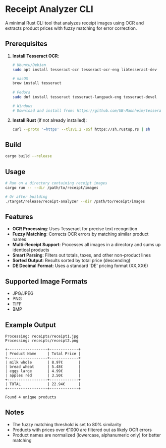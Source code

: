 # Receipt Analyzer CLI

A minimal Rust CLI tool that analyzes receipt images using OCR and extracts product prices with fuzzy matching for error
correction.

## Prerequisites

1. **Install Tesseract OCR**:
   ```bash
   # Ubuntu/Debian
   sudo apt install tesseract-ocr tesseract-ocr-eng libtesseract-dev

   # macOS
   brew install tesseract
  
   # Fedora
   sudo dnf install tesseract tesseract-langpack-eng tesseract-devel
   
   # Windows
   # Download and install from: https://github.com/UB-Mannheim/tesseract/wiki
   ```

2. **Install Rust** (if not already installed):
   ```bash
   curl --proto '=https' --tlsv1.2 -sSf https://sh.rustup.rs | sh
   ```

## Build

```bash
cargo build --release
```

## Usage

```bash
# Run on a directory containing receipt images
cargo run -- --dir /path/to/receipt/images

# Or after building
./target/release/receipt-analyzer --dir /path/to/receipt/images
```

## Features

- **OCR Processing**: Uses Tesseract for precise text recognition
- **Fuzzy Matching**: Corrects OCR errors by matching similar product names
- **Multi-Receipt Support**: Processes all images in a directory and sums up identical products
- **Smart Parsing**: Filters out totals, taxes, and other non-product lines
- **Sorted Output**: Results sorted by total price (descending)
- **DE Decimal Format**: Uses a standard 'DE' pricing format (XX,XX€)

## Supported Image Formats

- JPG/JPEG
- PNG
- TIFF
- BMP

## Example Output

```
Processing: receipts/receipt1.jpg
Processing: receipts/receipt2.png

+------------------+-------------+
| Product Name     | Total Price |
+------------------+-------------+
| milk whole       | 8.97€       |
| bread wheat      | 5.48€       |
| eggs large       | 4.99€       |
| apples red       | 3.50€       |
+------------------+-------------+
| TOTAL            | 22.94€      |
+------------------+-------------+

Found 4 unique products
```

## Notes

- The fuzzy matching threshold is set to 80% similarity
- Products with prices over €1000 are filtered out as likely OCR errors
- Product names are normalized (lowercase, alphanumeric only) for better matching